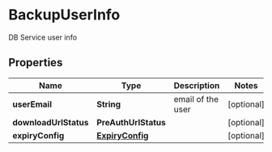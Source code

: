 

# BackupUserInfo

DB Service user info

## Properties

Name | Type | Description | Notes
------------ | ------------- | ------------- | -------------
**userEmail** | **String** | email of the user |  [optional]
**downloadUrlStatus** | **PreAuthUrlStatus** |  |  [optional]
**expiryConfig** | [**ExpiryConfig**](ExpiryConfig.md) |  |  [optional]



